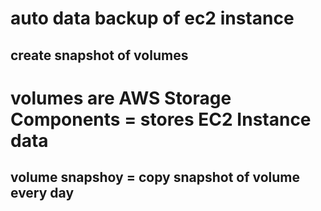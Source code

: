 # auto data backup of ec2 instance 
## create snapshot of volumes
# volumes are AWS Storage Components = stores EC2 Instance data
## volume snapshoy = copy snapshot of volume every day
